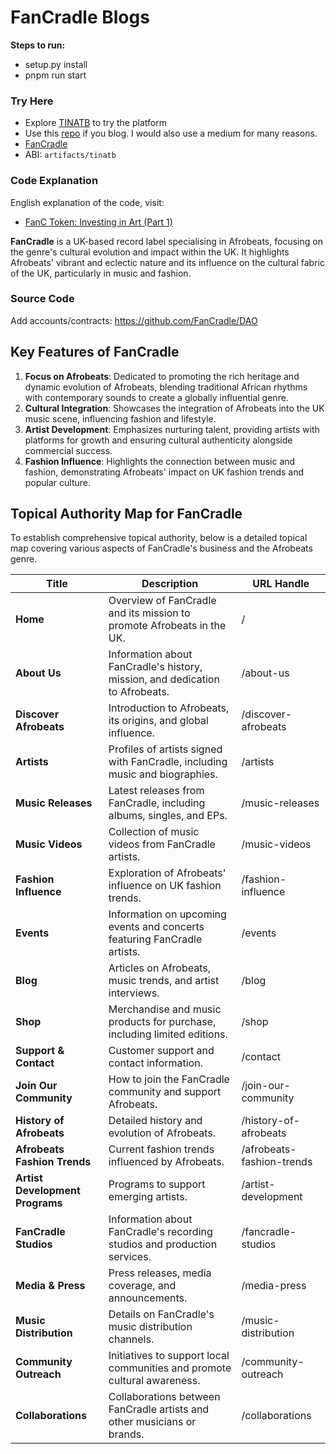 # FanCradle Blogs

**Steps to run:**
- setup.py install
- pnpm run start

### Try Here
- Explore [TINATB](https://fancradle.com/tinatb) to try the platform
- Use this [repo](https://github.com/austineinstein/blog) if you blog. I would also use a medium for many reasons. 
- [FanCradle](https://fancradle.com/tinatb)
- ABI: `artifacts/tinatb`

### Code Explanation
English explanation of the code, visit:
- [FanC Token: Investing in Art (Part 1)](https://medium.com/@austinagbo/fanc-token-investing-in-art-pt-1-83ad7fe97f28)

**FanCradle** is a UK-based record label specialising in Afrobeats, focusing on the genre's cultural evolution and impact within the UK. It highlights Afrobeats' vibrant and eclectic nature and its influence on the cultural fabric of the UK, particularly in music and fashion.

### Source Code
Add accounts/contracts:
https://github.com/FanCradle/DAO

## Key Features of FanCradle

1. **Focus on Afrobeats**: Dedicated to promoting the rich heritage and dynamic evolution of Afrobeats, blending traditional African rhythms with contemporary sounds to create a globally influential genre.
2. **Cultural Integration**: Showcases the integration of Afrobeats into the UK music scene, influencing fashion and lifestyle.
3. **Artist Development**: Emphasizes nurturing talent, providing artists with platforms for growth and ensuring cultural authenticity alongside commercial success.
4. **Fashion Influence**: Highlights the connection between music and fashion, demonstrating Afrobeats' impact on UK fashion trends and popular culture.

## Topical Authority Map for FanCradle

To establish comprehensive topical authority, below is a detailed topical map covering various aspects of FanCradle's business and the Afrobeats genre.

| **Title**                      | **Description**                                                                 | **URL Handle**               |
|--------------------------------|---------------------------------------------------------------------------------|------------------------------|
| **Home**                       | Overview of FanCradle and its mission to promote Afrobeats in the UK.           | /                            |
| **About Us**                   | Information about FanCradle's history, mission, and dedication to Afrobeats.    | /about-us                    |
| **Discover Afrobeats**         | Introduction to Afrobeats, its origins, and global influence.                   | /discover-afrobeats          |
| **Artists**                    | Profiles of artists signed with FanCradle, including music and biographies.     | /artists                     |
| **Music Releases**             | Latest releases from FanCradle, including albums, singles, and EPs.             | /music-releases              |
| **Music Videos**               | Collection of music videos from FanCradle artists.                              | /music-videos                |
| **Fashion Influence**          | Exploration of Afrobeats' influence on UK fashion trends.                       | /fashion-influence           |
| **Events**                     | Information on upcoming events and concerts featuring FanCradle artists.        | /events                      |
| **Blog**                       | Articles on Afrobeats, music trends, and artist interviews.                     | /blog                        |
| **Shop**                       | Merchandise and music products for purchase, including limited editions.        | /shop                        |
| **Support & Contact**          | Customer support and contact information.                                       | /contact                     |
| **Join Our Community**         | How to join the FanCradle community and support Afrobeats.                      | /join-our-community          |
| **History of Afrobeats**       | Detailed history and evolution of Afrobeats.                                    | /history-of-afrobeats        |
| **Afrobeats Fashion Trends**   | Current fashion trends influenced by Afrobeats.                                 | /afrobeats-fashion-trends    |
| **Artist Development Programs**| Programs to support emerging artists.                                           | /artist-development          |
| **FanCradle Studios**          | Information about FanCradle's recording studios and production services.        | /fancradle-studios           |
| **Media & Press**              | Press releases, media coverage, and announcements.                              | /media-press                 |
| **Music Distribution**         | Details on FanCradle's music distribution channels.                             | /music-distribution          |
| **Community Outreach**         | Initiatives to support local communities and promote cultural awareness.        | /community-outreach          |
| **Collaborations**             | Collaborations between FanCradle artists and other musicians or brands.         | /collaborations              |


